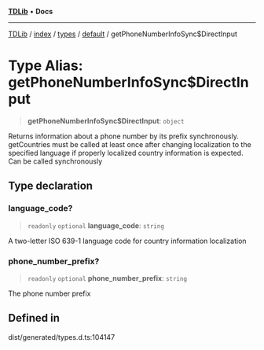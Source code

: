 [**TDLib**](../../../../../../README.md) • **Docs**

***

[TDLib](../../../../../../modules.md) / [index](../../../../../README.md) / [types](../../../README.md) / [default](../README.md) / getPhoneNumberInfoSync$DirectInput

# Type Alias: getPhoneNumberInfoSync$DirectInput

> **getPhoneNumberInfoSync$DirectInput**: `object`

Returns information about a phone number by its prefix synchronously. getCountries must be called at least once after changing localization to the specified language if properly localized country information is expected. Can be called synchronously

## Type declaration

### language\_code?

> `readonly` `optional` **language\_code**: `string`

A two-letter ISO 639-1 language code for country information localization

### phone\_number\_prefix?

> `readonly` `optional` **phone\_number\_prefix**: `string`

The phone number prefix

## Defined in

dist/generated/types.d.ts:104147
